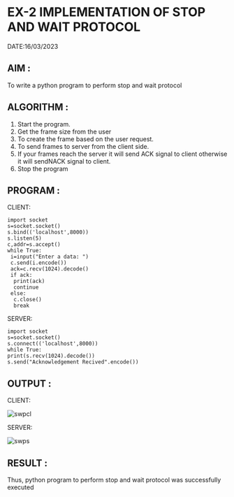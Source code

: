 # EX-2 IMPLEMENTATION OF STOP AND WAIT PROTOCOL

DATE:16/03/2023

## AIM :
To write a python program to perform stop and wait protocol

## ALGORITHM :
1. Start the program.
2. Get the frame size from the user
3. To create the frame based on the user request.
4. To send frames to server from the client side.
5. If your frames reach the server it will send ACK signal to client
otherwise it will sendNACK signal to client.
6. Stop the program

## PROGRAM :

CLIENT:
```
import socket
s=socket.socket()
s.bind(('localhost',8000))
s.listen(5)
c,addr=s.accept()
while True:
 i=input("Enter a data: ")
 c.send(i.encode())
 ack=c.recv(1024).decode()
 if ack:
  print(ack)
  continue
 else:
  c.close()
  break
 ```
 SERVER:
 ```
import socket
s=socket.socket()
s.connect(('localhost',8000))
while True:
 print(s.recv(1024).decode())
 s.send("Acknowledgement Recived".encode())
```
## OUTPUT :

CLIENT:

![swpcl](https://github.com/Vanisha0609/EX-2/assets/119104009/bea5315f-b49d-4a0a-83c8-2150db710e3a)

SERVER:

![swps](https://github.com/Vanisha0609/EX-2/assets/119104009/31a8aaa5-5d97-4818-b58a-4b0d12fb72a4)

## RESULT :
  Thus, python program to perform stop and wait protocol was successfully executed


